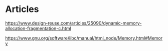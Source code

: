 # Articles

https://www.design-reuse.com/articles/25090/dynamic-memory-allocation-fragmentation-c.html

https://www.gnu.org/software/libc/manual/html_node/Memory.html#Memory
